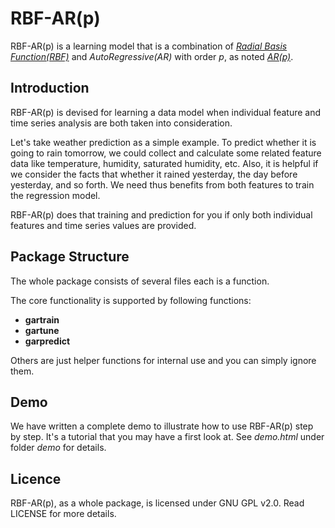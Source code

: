 # RBF-AR(p)
RBF-AR(p) is a learning model that is a combination of *[Radial Basis Function(RBF)][1]* and *AutoRegressive(AR)* with order *p*, as noted *[AR(p)][2]*.

[1]: https://en.wikipedia.org/wiki/Radial_basis_function
[2]: https://en.wikipedia.org/wiki/Autoregressive_model


## Introduction
RBF-AR(p) is devised for learning a data model when individual feature and time series analysis are both taken into consideration.

Let's take weather prediction as a simple example. To predict whether it is going to rain tomorrow, we could collect and calculate some related feature data like temperature, humidity, saturated humidity, etc. Also, it is helpful if we consider the facts that whether it rained yesterday, the day before yesterday, and so forth. We need thus benefits from both features to train the regression model.

RBF-AR(p) does that training and prediction for you if only both individual features and time series values are provided.


## Package Structure
The whole package consists of several files each is a function.

The core functionality is supported by following functions:

- **gartrain**
- **gartune**
- **garpredict**

Others are just helper functions for internal use and you can simply ignore them.


## Demo
We have written a complete demo to illustrate how to use RBF-AR(p) step by step. It's a tutorial that you may have a first look at. See *demo.html* under folder *demo* for details.


## Licence
RBF-AR(p), as a whole package, is licensed under GNU GPL v2.0. Read LICENSE for more details.




